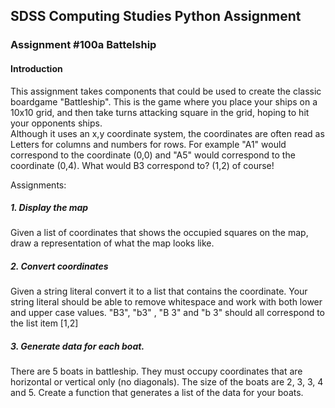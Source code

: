 ## SDSS Computing Studies Python Assignment
### Assignment #100a Battelship

#### Introduction
This assignment takes components that could be used to create the classic boardgame "Battleship". This is the game where you place your ships on a 10x10 grid, and then take turns attacking square in the grid, hoping to hit your opponents ships.  
Although it uses an x,y coordinate system, the coordinates are often read as Letters for columns and numbers for rows.  For example "A1" would correspond to the coordinate (0,0) and "A5" would correspond to the coordinate (0,4).  What would B3 correspond to? (1,2) of course!

Assignments:
##### 1. Display the map
Given a list of coordinates that shows the occupied squares on the map, draw a representation of what the map looks like.
##### 2. Convert coordinates
Given a string literal convert it to a list that contains the coordinate. Your string literal should be able to remove whitespace and work with both lower and upper case values.  "B3", "b3" , "B 3" and "b 3" should all correspond to the list item [1,2]
##### 3. Generate data for each boat.
There are 5 boats in battleship.  They must occupy coordinates that are horizontal or vertical only (no diagonals).  The size of the boats are 2, 3, 3, 4 and 5.  Create a function that generates a list of the data for your boats.

